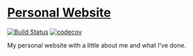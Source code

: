 # [Personal Website](https://garrettgibo.github.io)

[![Build Status](https://travis-ci.com/garrettgibo/garrettgibo.github.io.svg?branch=master)](https://travis-ci.com/garrettgibo/garrettgibo.github.io)
[![codecov](https://codecov.io/gh/garrettgibo/garrettgibo.github.io/branch/master/graph/badge.svg?token=173J4ZRFXW)](https://codecov.io/gh/garrettgibo/garrettgibo.github.io)

My personal website with a little about me and what I've done.
